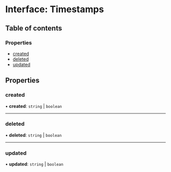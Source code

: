 # Interface: Timestamps

## Table of contents

### Properties

- [created](Timestamps.md#created)
- [deleted](Timestamps.md#deleted)
- [updated](Timestamps.md#updated)

## Properties

### created

• **created**: `string` \| `boolean`

___

### deleted

• **deleted**: `string` \| `boolean`

___

### updated

• **updated**: `string` \| `boolean`
